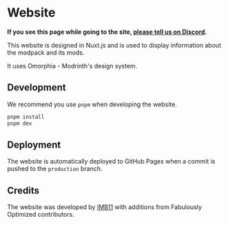 # Website

**If you see this page while going to the site, [please tell us on Discord](https://download.fo/discord).**

This website is designed in Nuxt.js and is used to display information about the modpack and its mods.

It uses Omorphia - Modrinth's design system.

## Development

We recommend you use `pnpm` when developing the website.

```bash
pnpm install
pnpm dev
```

## Deployment

The website is automatically deployed to GitHub Pages when a commit is pushed to the `production` branch.


## Credits

The website was developed by [IMB11](https://github.com/IMB11) with additions from Fabulously Optimized contributors.